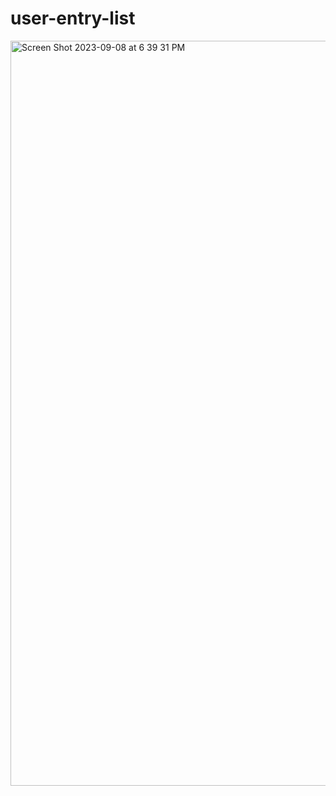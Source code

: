 # user-entry-list


<img width="1192" alt="Screen Shot 2023-09-08 at 6 39 31 PM" src="https://github.com/Postrelski/user-entry-list/assets/71254889/ade94b37-e6a1-4466-837a-787f5adf469c">
